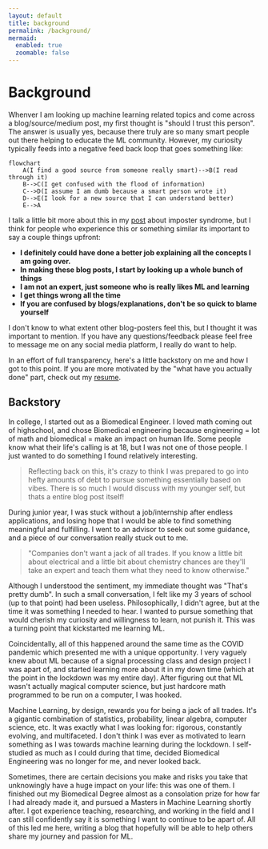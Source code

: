 ```yaml
---
layout: default
title: background
permalink: /background/
mermaid:
  enabled: true
  zoomable: false
---
```


# Background

Whenver I am looking up machine learning related topics and come across a blog/source/medium post, my first thought is "should I trust this person". The answer is usually yes, because there truly are so many smart people out there helping to educate the ML community. However, my curiosity typically feeds into a negative feed back loop that goes something like: 

```mermaid
flowchart
    A(I find a good source from someone really smart)-->B(I read through it)
    B-->C(I get confused with the flood of information)
    C-->D(I assume I am dumb because a smart person wrote it)
    D-->E(I look for a new source that I can understand better)
    E-->A
```

I talk a little bit more about this in my [post]() about imposter syndrome, but I think for people who experience this or something similar its important to say a couple things upfront: 
- **I definitely could have done a better job explaining all the concepts I am going over.**
- **In making these blog posts, I start by looking up a whole bunch of things**
- **I am not an expert, just someone who is really likes ML and learning**
- **I get things wrong all the time**
- **If you are confused by blogs/explanations, don't be so quick to blame yourself** 

I don't know to what extent other blog-posters feel this, but I thought it was important to mention. If you have any questions/feedback please feel free to message me on any social media platform, I really do want to help. 

In an effort of full transparency, here's a little backstory on me and how I got to this point. If you are more motivated by the "what have you actually done" part, check out my [resume](https://esoba.github.io/assets/pdf/Soba_Elijah_Resume.pdf). 

## Backstory

In college, I started out as a Biomedical Engineer. I loved math coming out of highschool, and chose Biomedical engineering because engineering = lot of math and biomedical = make an impact on human life. Some people know what their life's calling is at 18, but I was not one of those people. I just wanted to do something I found relatively interesting.

> Reflecting back on this, it's crazy to think I was prepared to go into hefty amounts of debt to pursue something essentially based on vibes. There is so much I would discuss with my younger self, but thats a entire blog post itself!

During junior year, I was stuck without a job/internship after endless applications, and losing hope that I would be able to find something meaningful and fulfilling. I went to an advisor to seek out some guidance, and a piece of our conversation really stuck out to me. 

> "Companies don't want a jack of all trades. If you know a little bit about electrical and a little bit about chemistry chances are they'll take an expert and teach them what they need to know otherwise." 

Although I understood the sentiment, my immediate thought was "That's pretty dumb". In such a small conversation, I felt like my 3 years of school (up to that point) had been useless. Philosophically, I didn't agree, but at the time it was something I needed to hear. I wanted to pursue something that would cherish my curiosity and willingness to learn, not punish it. This was a turning point that kickstarted me learning ML. 

Coincidentally, all of this happened around the same time as the COVID pandemic which presented me with a unique opportunity. I very vaguely knew about ML because of a signal processing class and design project I was apart of, and started learning more about it in my down time (which at the point in the lockdown was my entire day). After figuring out that ML wasn't actually magical computer science, but just hardcore math programmed to be run on a computer, I was hooked.

Machine Learning, by design, rewards you for being a jack of all trades. It's a gigantic combination of statistics, probability, linear algebra, computer science, etc. It was exactly what I was looking for: rigorous, constantly evolving, and multifaceted. I don't think I was ever as motivated to learn something as I was towards machine learning during the lockdown. I self-studied as much as I could during that time, decided Biomedical Engineering was no longer for me, and never looked back. 

Sometimes, there are certain decisions you make and risks you take that unknowingly have a huge impact on your life: this was one of them. I finished out my Biomedical Degree almost as a consolation prize for how far I had already made it, and pursued a Masters in Machine Learning shortly after. I got experience teaching, researching, and working in the field and I can still confidently say it is something I want to continue to be apart of. All of this led me here, writing a blog that hopefully will be able to help others share my journey and passion for ML.  

